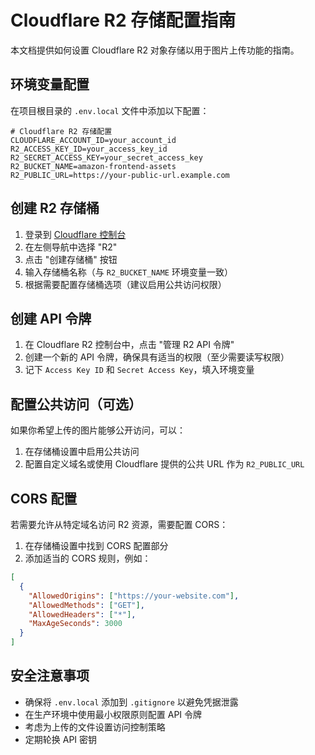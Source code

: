 # Cloudflare R2 存储配置指南

本文档提供如何设置 Cloudflare R2 对象存储以用于图片上传功能的指南。

## 环境变量配置

在项目根目录的 `.env.local` 文件中添加以下配置：

```
# Cloudflare R2 存储配置
CLOUDFLARE_ACCOUNT_ID=your_account_id
R2_ACCESS_KEY_ID=your_access_key_id
R2_SECRET_ACCESS_KEY=your_secret_access_key
R2_BUCKET_NAME=amazon-frontend-assets
R2_PUBLIC_URL=https://your-public-url.example.com
```

## 创建 R2 存储桶

1. 登录到 [Cloudflare 控制台](https://dash.cloudflare.com/)
2. 在左侧导航中选择 "R2"
3. 点击 "创建存储桶" 按钮
4. 输入存储桶名称（与 `R2_BUCKET_NAME` 环境变量一致）
5. 根据需要配置存储桶选项（建议启用公共访问权限）

## 创建 API 令牌

1. 在 Cloudflare R2 控制台中，点击 "管理 R2 API 令牌"
2. 创建一个新的 API 令牌，确保具有适当的权限（至少需要读写权限）
3. 记下 `Access Key ID` 和 `Secret Access Key`，填入环境变量

## 配置公共访问（可选）

如果你希望上传的图片能够公开访问，可以：

1. 在存储桶设置中启用公共访问
2. 配置自定义域名或使用 Cloudflare 提供的公共 URL 作为 `R2_PUBLIC_URL`

## CORS 配置

若需要允许从特定域名访问 R2 资源，需要配置 CORS：

1. 在存储桶设置中找到 CORS 配置部分
2. 添加适当的 CORS 规则，例如：

```json
[
  {
    "AllowedOrigins": ["https://your-website.com"],
    "AllowedMethods": ["GET"],
    "AllowedHeaders": ["*"],
    "MaxAgeSeconds": 3000
  }
]
```

## 安全注意事项

- 确保将 `.env.local` 添加到 `.gitignore` 以避免凭据泄露
- 在生产环境中使用最小权限原则配置 API 令牌
- 考虑为上传的文件设置访问控制策略
- 定期轮换 API 密钥 